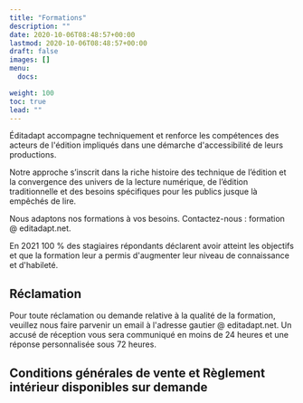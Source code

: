 ```yaml
---
title: "Formations"
description: ""
date: 2020-10-06T08:48:57+00:00
lastmod: 2020-10-06T08:48:57+00:00
draft: false
images: []
menu:
  docs:

weight: 100
toc: true
lead: ""
---
```



Éditadapt accompagne techniquement et renforce les compétences des acteurs de l'édition impliqués dans une démarche d'accessibilité de leurs productions. 

Notre approche s’inscrit dans la riche histoire des technique de l’édition et la convergence des univers de la lecture numérique, de l’édition traditionnelle et des besoins spécifiques pour les publics jusque là empêchés de lire. 

Nous adaptons nos formations à vos besoins. Contactez-nous : formation @ editadapt.net.

En 2021 100 % des stagiaires répondants déclarent avoir atteint les objectifs et que la formation leur a permis d'augmenter leur niveau de connaissance et d'habileté.

## Réclamation

Pour toute réclamation ou demande relative à la qualité de la formation, veuillez nous faire parvenir un email à l'adresse gautier @ editadapt.net. Un accusé de réception vous sera communiqué en moins de 24 heures et une réponse personnalisée sous 72 heures.  

## Conditions générales de vente et Règlement intérieur disponibles sur demande